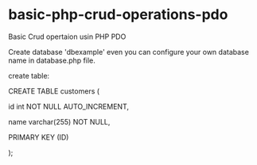 # basic-php-crud-operations-pdo
Basic Crud opertaion usin PHP PDO



Create database 'dbexample' even you can configure your own database name in database.php file.


create table:

CREATE TABLE customers (

id int NOT NULL AUTO_INCREMENT,

name varchar(255) NOT NULL,

PRIMARY KEY (ID)

);
